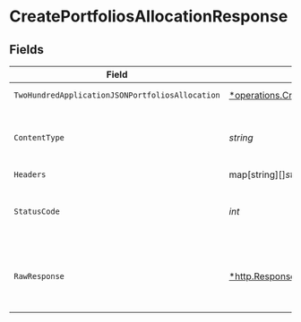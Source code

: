 # CreatePortfoliosAllocationResponse


## Fields

| Field                                                                                                                                   | Type                                                                                                                                    | Required                                                                                                                                | Description                                                                                                                             |
| --------------------------------------------------------------------------------------------------------------------------------------- | --------------------------------------------------------------------------------------------------------------------------------------- | --------------------------------------------------------------------------------------------------------------------------------------- | --------------------------------------------------------------------------------------------------------------------------------------- |
| `TwoHundredApplicationJSONPortfoliosAllocation`                                                                                         | [*operations.CreatePortfoliosAllocationPortfoliosAllocation](../../models/operations/createportfoliosallocationportfoliosallocation.md) | :heavy_minus_sign:                                                                                                                      | Portfolios allocation                                                                                                                   |
| `ContentType`                                                                                                                           | *string*                                                                                                                                | :heavy_check_mark:                                                                                                                      | HTTP response content type for this operation                                                                                           |
| `Headers`                                                                                                                               | map[string][]*string*                                                                                                                   | :heavy_minus_sign:                                                                                                                      | N/A                                                                                                                                     |
| `StatusCode`                                                                                                                            | *int*                                                                                                                                   | :heavy_check_mark:                                                                                                                      | HTTP response status code for this operation                                                                                            |
| `RawResponse`                                                                                                                           | [*http.Response](https://pkg.go.dev/net/http#Response)                                                                                  | :heavy_minus_sign:                                                                                                                      | Raw HTTP response; suitable for custom response parsing                                                                                 |